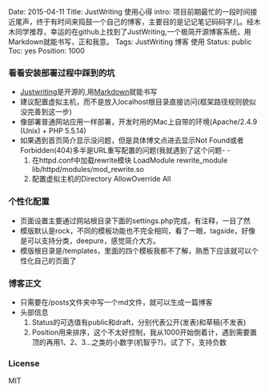 Date: 2015-04-11
Title: JustWriting 使用心得
intro: 项目前期最忙的一段时间接近尾声，终于有时间来捣鼓一个自己的博客，主要目的是记记笔记码码字儿。经木木同学推荐，幸运的在github上找到了JustWriting,一个极简开源博客系统，用Markdown就能书写，正和我意。
Tags: JustWriting 博客 使用
Status: public
Toc: yes
Position: 1000

### 看看安装部署过程中踩到的坑

- [Justwriting](https://github.com/hjue/JustWriting)是开源的,用[Markdown](http://wowubuntu.com/markdown/)就能书写
- 建议配置虚拟主机，而不是放入localhost根目录直接访问(框架路径规则貌似没完善到这一步)
- 像部署普通网站应用一样部署，开发时用的Mac上自带的环境(Apache/2.4.9 (Unix) + PHP 5.5.14)
- 如果遇到首页简介显示没问题，但是具体博文点进去显示Not Found或者Forbidden(404)多半是URL重写配置的问题(我就遇到了这个问题- -
	1. 在httpd.conf中加载rewrite模块
		LoadModule rewrite_module lib/httpd/modules/mod_rewrite.so 
	2. 配置虚拟主机的Directory
		AllowOverride All

### 个性化配置

- 页面设置主要通过网站根目录下面的settings.php完成，有注释，一目了然
- 模版默认是rock，不同的模板功能也不完全相同，看了一眼，tagside，好像是可以支持分类，deepure，感觉简介大方。
- 模版根目录是/templates，里面的四个模板我都不了解，熟悉下应该就可以个性化自己的页面了

### 博客正文

- 只需要在/posts文件夹中写一个md文件，就可以生成一篇博客
- 头部信息
	1. Status的可选值有public和draft，分别代表公开(发表)和草稿(不发表)
	2. Position用来排序，这个不太好控制，我从1000开始倒着计，遇到需要置顶的再用1、2、3...之类的小数字(机智乎?)。试了下，支持负数

### License

MIT
